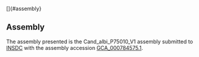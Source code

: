 []{#assembly}

Assembly
--------

The assembly presented is the Cand\_albi\_P75010\_V1 assembly submitted
to [INSDC](http://www.insdc.org) with the assembly accession
[GCA\_000784575.1](http://www.ebi.ac.uk/ena/data/view/GCA_000784575.1).
